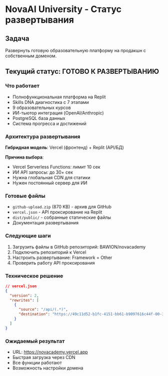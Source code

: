 # NovaAI University - Статус развертывания

## Задача
Развернуть готовую образовательную платформу на продакшн с собственным доменом.

## Текущий статус: ГОТОВО К РАЗВЕРТЫВАНИЮ

### Что работает
- Полнофункциональная платформа на Replit
- Skills DNA диагностика с 7 этапами
- 9 образовательных курсов
- ИИ-тьютор интеграция (OpenAI/Anthropic)
- PostgreSQL база данных
- Система прогресса и достижений

### Архитектура развертывания
**Гибридная модель**: Vercel (фронтенд) + Replit (API/БД)

**Причина выбора**:
- Vercel Serverless Functions: лимит 10 сек
- ИИ API запросы: до 30+ сек
- Нужна глобальная CDN для статики
- Нужен постоянный сервер для ИИ

### Готовые файлы
- `github-upload.zip` (870 KB) - архив для GitHub
- `vercel.json` - API проксирование на Replit
- `dist/public/` - собранные статические файлы
- Документация развертывания

### Следующие шаги
1. Загрузить файлы в GitHub репозиторий: BAWION/novacademy
2. Подключить репозиторий к Vercel
3. Настроить развертывание: Framework = Other
4. Проверить работу API проксирования

### Техническое решение
```json
// vercel.json
{
  "version": 2,
  "rewrites": [
    {
      "source": "/api/(.*)",
      "destination": "https://49c11d52-b1fc-4151-bb61-b9097616c44f-00-3h2ne9cwwtbvn.janeway.replit.dev/api/$1"
    }
  ]
}
```

### Ожидаемый результат
- URL: https://novacademy.vercel.app
- Быстрая загрузка через CDN
- Все функции работают
- Возможность настройки домена